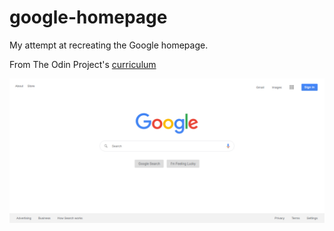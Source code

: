 # google-homepage

My attempt at recreating the Google homepage.

From The Odin Project's [curriculum](http://www.theodinproject.com/courses/web-development-101/lessons/html-css)

![](images/screenshot.png)

